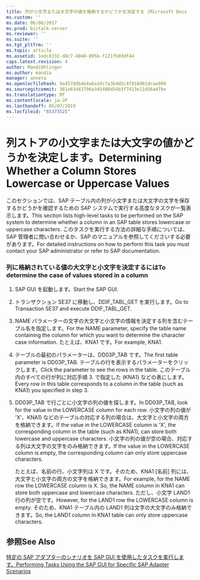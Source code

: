 ```yaml
---
title: 列が小文字または大文字の値を格納するかどうかを決定する |Microsoft Docs
ms.custom: ''
ms.date: 06/08/2017
ms.prod: biztalk-server
ms.reviewer: ''
ms.suite: ''
ms.tgt_pltfrm: ''
ms.topic: article
ms.assetid: 1edc8332-d8c7-4040-895b-f121fb03df44
caps.latest.revision: 4
author: MandiOhlinger
ms.author: mandia
manager: anneta
ms.openlocfilehash: 9a457ddbde4a6a1dcfa3b4d2c4f818d01dcae009
ms.sourcegitcommit: 381e83d43796a345488d54b3f7413e11d56ad7be
ms.translationtype: MT
ms.contentlocale: ja-JP
ms.lasthandoff: 05/07/2019
ms.locfileid: "65373525"
---
```

# <a name="determining-whether-a-column-stores-lowercase-or-uppercase-values"></a><span data-ttu-id="98012-102">列ストアの小文字または大文字の値かどうかを決定します。</span><span class="sxs-lookup"><span data-stu-id="98012-102">Determining Whether a Column Stores Lowercase or Uppercase Values</span></span>
<span data-ttu-id="98012-103">このセクションでは、SAP テーブル内の列が小文字または大文字の文字を保存するかどうかを確認するための SAP システムで実行する高度なタスクが一覧表示します。</span><span class="sxs-lookup"><span data-stu-id="98012-103">This section lists high-level tasks to be performed on the SAP system to determine whether a column in an SAP table stores lowercase or uppercase characters.</span></span> <span data-ttu-id="98012-104">このタスクを実行する方法の詳細な手順については、SAP 管理者に問い合わせるか、SAP のマニュアルを参照してくださいする必要があります。</span><span class="sxs-lookup"><span data-stu-id="98012-104">For detailed instructions on how to perform this task you must contact your SAP administrator or refer to SAP documentation.</span></span>  
  
### <a name="to-determine-the-case-of-values-stored-in-a-column"></a><span data-ttu-id="98012-105">列に格納されている値の大文字と小文字を決定するには</span><span class="sxs-lookup"><span data-stu-id="98012-105">To determine the case of values stored in a column</span></span>  
  
1.  <span data-ttu-id="98012-106">SAP GUI を起動します。</span><span class="sxs-lookup"><span data-stu-id="98012-106">Start the SAP GUI.</span></span>  
  
2.  <span data-ttu-id="98012-107">トランザクション SE37 に移動し、DDIF_TABL_GET を実行します。</span><span class="sxs-lookup"><span data-stu-id="98012-107">Go to Transaction SE37 and execute DDIF_TABL_GET.</span></span>  
  
3.  <span data-ttu-id="98012-108">NAME パラメーターの文字の大文字と小文字の情報を決定する列を含むテーブル名を指定します。</span><span class="sxs-lookup"><span data-stu-id="98012-108">For the NAME parameter, specify the table name containing the column for which you want to determine the character case information.</span></span> <span data-ttu-id="98012-109">たとえば、KNA1 です。</span><span class="sxs-lookup"><span data-stu-id="98012-109">For example, KNA1.</span></span>  
  
4.  <span data-ttu-id="98012-110">テーブルの最初のパラメーターは、DD03P_TAB です。</span><span class="sxs-lookup"><span data-stu-id="98012-110">The first table parameter is DD03P_TAB.</span></span> <span data-ttu-id="98012-111">テーブルの行を表示するパラメーターをクリックします。</span><span class="sxs-lookup"><span data-stu-id="98012-111">Click the parameter to see the rows in the table.</span></span> <span data-ttu-id="98012-112">このテーブル内のすべての行が列に対応手順 3. で指定した (KNA1) などの表にします。</span><span class="sxs-lookup"><span data-stu-id="98012-112">Every row in this table corresponds to a column in the table (such as KNA1) you specified in step 3.</span></span>  
  
5.  <span data-ttu-id="98012-113">DD03P_TAB で行ごとに小文字の列の値を探します。</span><span class="sxs-lookup"><span data-stu-id="98012-113">In DD03P_TAB, look for the value in the LOWERCASE column for each row.</span></span> <span data-ttu-id="98012-114">小文字の列の値が 'X'、KNA1) などのテーブルの対応する列の場合は、大文字と小文字の両方を格納できます。</span><span class="sxs-lookup"><span data-stu-id="98012-114">If the value in the LOWERCASE column is 'X', the corresponding column in the table (such as KNA1), can store both lowercase and uppercase characters.</span></span> <span data-ttu-id="98012-115">小文字の列の値が空の場合、対応する列は大文字の文字をのみ格納できます。</span><span class="sxs-lookup"><span data-stu-id="98012-115">If the value in the LOWERCASE column is empty, the corresponding column can only store uppercase characters.</span></span>  
  
     <span data-ttu-id="98012-116">たとえば、名前の行、小文字列は X です。そのため、KNA1 [名前] 列には、大文字と小文字の両方の文字を格納できます。</span><span class="sxs-lookup"><span data-stu-id="98012-116">For example, for the NAME row the LOWERCASE column is X. So, the NAME column in KNA1 can store both uppercase and lowercase characters.</span></span> <span data-ttu-id="98012-117">ただし、小文字 LAND1 行の列が空です。</span><span class="sxs-lookup"><span data-stu-id="98012-117">However, for the LAND1 row the LOWERCASE column is empty.</span></span> <span data-ttu-id="98012-118">そのため、KNA1 テーブル内の LAND1 列は文字の大文字のみ格納できます。</span><span class="sxs-lookup"><span data-stu-id="98012-118">So, the LAND1 column in KNA1 table can only store uppercase characters.</span></span>  
  
## <a name="see-also"></a><span data-ttu-id="98012-119">参照</span><span class="sxs-lookup"><span data-stu-id="98012-119">See Also</span></span>  
 [<span data-ttu-id="98012-120">特定の SAP アダプターのシナリオを SAP GUI を使用したタスクを実行します。</span><span class="sxs-lookup"><span data-stu-id="98012-120">Performing Tasks Using the SAP GUI for Specific SAP Adapter Scenarios</span></span>](../../adapters-and-accelerators/adapter-sap/performing-tasks-using-the-sap-gui-for-specific-sap-adapter-scenarios.md)